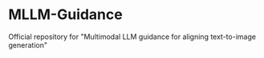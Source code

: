 # MLLM-Guidance
Official repository for "Multimodal LLM guidance for aligning text-to-image generation"

